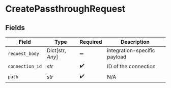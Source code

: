 # CreatePassthroughRequest


## Fields

| Field                        | Type                         | Required                     | Description                  |
| ---------------------------- | ---------------------------- | ---------------------------- | ---------------------------- |
| `request_body`               | Dict[str, *Any*]             | :heavy_minus_sign:           | integration-specific payload |
| `connection_id`              | *str*                        | :heavy_check_mark:           | ID of the connection         |
| `path`                       | *str*                        | :heavy_check_mark:           | N/A                          |